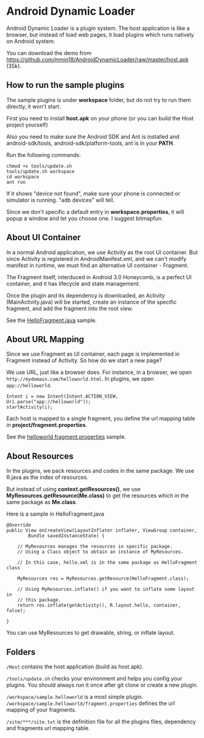 # Android Dynamic Loader

Android Dynamic Loader is a plugin system. The host application is like a browser, but instead of load web pages, it load plugins which runs natively on Android system.

You can download the demo from <https://github.com/mmin18/AndroidDynamicLoader/raw/master/host.apk> (35k).

## How to run the sample plugins

The sample plugins is under **workspace** folder, but do not try to run them directly, it won't start.

First you need to install **host.apk** on your phone (or you can build the Host project yourself)

Also you need to make sure the Android SDK and Ant is installed and android-sdk/tools, android-sdk/platform-tools, ant is in your **PATH**.

Run the following commands:

	chmod +x tools/update.sh
	tools/update.sh workspace
	cd workspace
	ant run

If it shows "device not found", make sure your phone is connected or simulator is running. "adb devices" will tell.

Since we don't specific a default entry in **workspace.properties**, it will popup a window and let you choose one. I suggest bitmapfun.

## About UI Container

In a normal Android application, we use Activity as the root UI container. But since Activity is registered in AndroidManifest.xml, and we can't modify manifest in runtime, we must find an alternative UI container - Fragment.

The Fragment itself, interduced in Android 3.0 Honeycomb, is a perfect UI container, and it has lifecycle and state management.

Once the plugin and its dependency is downloaded, an Activity (MainActivity.java) will be started, create an instance of the specific fragment, and add the fragment into the root view.

See the [HelloFragment.java](https://github.com/mmin18/AndroidDynamicLoader/blob/master/workspace/sample.helloworld/src/sample/helloworld/HelloFragment.java) sample.

## About URL Mapping

Since we use Fragment as UI container, each page is implemented in Fragment instead of Activity. So how do we start a new page?

We use URL, just like a browser does. For instance, in a browser, we open `http://mydomain.com/helloworld.html`. In plugins, we open `app://helloworld`.

	Intent i = new Intent(Intent.ACTION_VIEW, Uri.parse("app://helloworld"));
	startActivity(i);

Each host is mapped to a single fragment, you define the url mapping table in **project/fragment.properties**.

See the [helloworld fragment.properties](https://github.com/mmin18/AndroidDynamicLoader/blob/master/workspace/sample.helloworld/fragment.properties) sample.

## About Resources

In the plugins, we pack resources and codes in the same package. We use R.java as the index of resources.

But instead of using **context.getResources()**, we use **MyResources.getResource(Me.class)** to get the resources which in the same package as **Me.class**.

Here is a sample in HelloFragment.java

	@Override
	public View onCreateView(LayoutInflater inflater, ViewGroup container,
			Bundle savedInstanceState) {

		// MyResources manages the resources in specific package.
		// Using a Class object to obtain an instance of MyResources.

		// In this case, hello.xml is in the same package as HelloFragment class

		MyResources res = MyResources.getResource(HelloFragment.class);

		// Using MyResources.inflate() if you want to inflate some layout in
		// this package.
		return res.inflate(getActivity(), R.layout.hello, container, false);

	}

You can use MyResources to get drawable, string, or inflate layout.

## Folders

`/Host` contains the host application (build as host.apk).

`/tools/update.sh` checks your environment and helps you config your plugins. You should always run it once after git clone or create a new plugin.

`/workspace/sample.helloworld` is a most simple plugin.
`/workspace/sample.helloworld/fragment.properties` defines the url mapping of your fragments.

`/site/***/site.txt` is the definition file for all the plugins files, dependency and fragments url mapping table.

